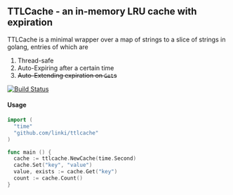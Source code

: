 ## TTLCache - an in-memory LRU cache with expiration

TTLCache is a minimal wrapper over a map of strings to a slice of strings
in golang, entries of which are

1. Thread-safe
2. Auto-Expiring after a certain time
3. ~~Auto-Extending expiration on `Get`s~~

[![Build Status](https://travis-ci.org/linki/ttlcache.svg)](https://travis-ci.org/linki/ttlcache)

#### Usage
```go
import (
  "time"
  "github.com/linki/ttlcache"
)

func main () {
  cache := ttlcache.NewCache(time.Second)
  cache.Set("key", "value")
  value, exists := cache.Get("key")
  count := cache.Count()
}
```